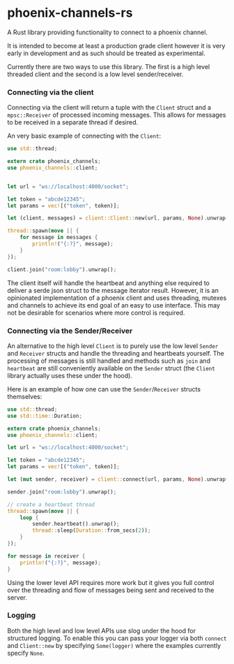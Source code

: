 # phoenix-channels-rs

A Rust library providing functionality to connect to a phoenix channel.

It is intended to become at least a production grade client however it is very early in development
and as such should be treated as experimental.

Currently there are two ways to use this library. The first is a high level threaded client
and the second is a low level sender/receiver.


### Connecting via the client

Connecting via the client will return a tuple with the `Client` struct and a `mpsc::Receiver` of
processed incoming messages. This allows for messages to be received in a separate thread if desired.

An very basic example of connecting with the `Client`:

```rust
use std::thread;

extern crate phoenix_channels;
use phoenix_channels::client;


let url = "ws://localhost:4000/socket";

let token = "abcde12345";
let params = vec![("token", token)];

let (client, messages) = client::Client::new(url, params, None).unwrap();

thread::spawn(move || {
    for message in messages {
        println!("{:?}", message);
    }
});

client.join("room:lobby").unwrap();
```

The client itself will handle the heartbeat and anything else required to deliver a serde json struct
to the message iterator result. However, it is an opinionated implementation of a phoenix client and
uses threading, mutexes and channels to achieve its end goal of an easy to use interface. This may not
be desirable for scenarios where more control is required.


### Connecting via the Sender/Receiver

An alternative to the high level `Client` is to purely use the low level `Sender` and `Receiver` structs
and handle the threading and heartbeats yourself. The processing of messages is still handled and methods such
as `join` and `heartbeat` are still conveniently available on the `Sender` struct (the `Client` library
actually uses these under the hood).

Here is an example of how one can use the `Sender`/`Receiver` structs themselves:

```rust
use std::thread;
use std::time::Duration;

extern crate phoenix_channels;
use phoenix_channels::client;

let url = "ws://localhost:4000/socket";

let token = "abcde12345";
let params = vec![("token", token)];

let (mut sender, receiver) = client::connect(url, params, None).unwrap();

sender.join("room:lobby").unwrap();

// create a heartbeat thread
thread::spawn(move || {
    loop {
        sender.heartbeat().unwrap();
        thread::sleep(Duration::from_secs(2));
    }
});

for message in receiver {
    println!("{:?}", message);
}
```

Using the lower level API requires more work but it gives you full control over the threading and flow of
messages being sent and received to the server.


### Logging

Both the high level and low level APIs use slog under the hood for structured logging. To enable this
you can pass your logger via both `connect` and `Client::new` by specifying `Some(logger)` where the
examples currently specify `None`.
